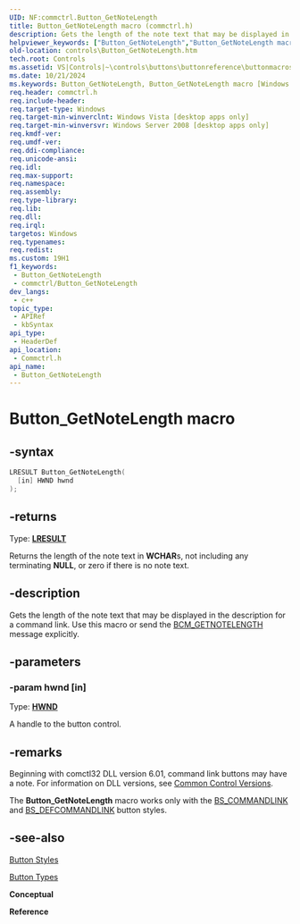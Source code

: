 ```yaml
---
UID: NF:commctrl.Button_GetNoteLength
title: Button_GetNoteLength macro (commctrl.h)
description: Gets the length of the note text that may be displayed in the description for a command link. Use this macro or send the BCM_GETNOTELENGTH message explicitly.
helpviewer_keywords: ["Button_GetNoteLength","Button_GetNoteLength macro [Windows Controls]","_shell_Button_GetNoteLength","_shell_Button_GetNoteLength_cpp","commctrl/Button_GetNoteLength","controls.Button_GetNoteLength","controls._shell_Button_GetNoteLength"]
old-location: controls\Button_GetNoteLength.htm
tech.root: Controls
ms.assetid: VS|Controls|~\controls\buttons\buttonreference\buttonmacros\button_getnotelength.htm
ms.date: 10/21/2024
ms.keywords: Button_GetNoteLength, Button_GetNoteLength macro [Windows Controls], _shell_Button_GetNoteLength, _shell_Button_GetNoteLength_cpp, commctrl/Button_GetNoteLength, controls.Button_GetNoteLength, controls._shell_Button_GetNoteLength
req.header: commctrl.h
req.include-header: 
req.target-type: Windows
req.target-min-winverclnt: Windows Vista [desktop apps only]
req.target-min-winversvr: Windows Server 2008 [desktop apps only]
req.kmdf-ver: 
req.umdf-ver: 
req.ddi-compliance: 
req.unicode-ansi: 
req.idl: 
req.max-support: 
req.namespace: 
req.assembly: 
req.type-library: 
req.lib: 
req.dll: 
req.irql: 
targetos: Windows
req.typenames: 
req.redist: 
ms.custom: 19H1
f1_keywords:
 - Button_GetNoteLength
 - commctrl/Button_GetNoteLength
dev_langs:
 - c++
topic_type:
 - APIRef
 - kbSyntax
api_type:
 - HeaderDef
api_location:
 - Commctrl.h
api_name:
 - Button_GetNoteLength
---
```


# Button_GetNoteLength macro

## -syntax

```cpp
LRESULT Button_GetNoteLength(
  [in] HWND hwnd
);
```

## -returns

Type: **[LRESULT](/windows/desktop/winprog/windows-data-types)**

Returns the length of the note text in <b>WCHAR</b>s, not including any terminating <b>NULL</b>, or zero if there is no note text.

## -description

Gets the length of the note text that may be displayed in the description for a command link. Use this macro or send the <a href="/windows/desktop/Controls/bcm-getnotelength">BCM_GETNOTELENGTH</a> message explicitly.

## -parameters

### -param hwnd [in]

Type: <b><a href="/windows/desktop/WinProg/windows-data-types">HWND</a></b>

A handle to the button control.

## -remarks

Beginning with comctl32 DLL version 6.01, command link buttons may have a note. For information on DLL versions, see <a href="/windows/desktop/Controls/common-control-versions">Common Control Versions</a>.

The <b>Button_GetNoteLength</b> macro works only with the <a href="/windows/desktop/Controls/button-styles">BS_COMMANDLINK</a> and <a href="/windows/desktop/Controls/button-styles">BS_DEFCOMMANDLINK</a> button styles.

## -see-also

<a href="/windows/desktop/Controls/button-styles">Button Styles</a>



<a href="/windows/desktop/Controls/button-types-and-styles">Button Types</a>



<b>Conceptual</b>



<b>Reference</b>
